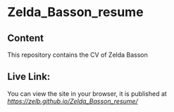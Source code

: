 # Zelda_Basson_resume

## Content 
This repository contains the CV of Zelda Basson

## Live Link:
You can view the site in your browser, it is published at *https://zelb.github.io/Zelda_Basson_resume/*


